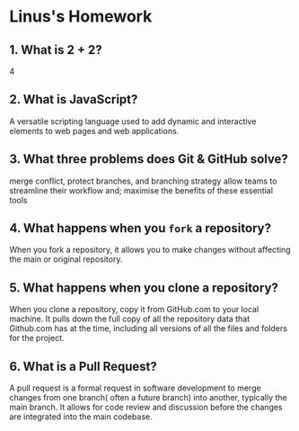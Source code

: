 # Linus's Homework

## 1. What is 2 + 2?

4

## 2. What is JavaScript?

A versatile scripting language used to add dynamic and interactive elements to web pages and web applications.

## 3. What three problems does Git & GitHub solve?

merge conflict, protect branches, and branching strategy 
allow teams to streamline their workflow and;
maximise the benefits of these essential tools


## 4. What happens when you `fork` a repository?

When you fork a repository, it allows you to make changes without affecting the main or original repository.

## 5. What happens when you clone a repository?
When you clone a repository, copy it from GitHub.com to your local machine. It pulls down the full copy of all the repository data that Github.com has at the time, including all versions of all the files and folders for the project.

## 6. What is a Pull Request?

A pull request is a formal request in software development to merge changes from one branch( often a future branch) into another, typically the main branch. It allows for code review and discussion before the changes are integrated into the main codebase.
